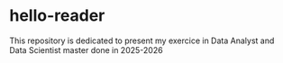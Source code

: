 # hello-reader
This repository is dedicated to present my exercice in Data Analyst and Data Scientist master done in 2025-2026 
